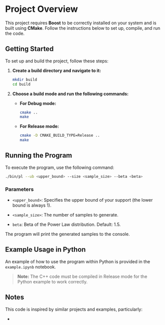 # Project Overview

This project requires **Boost** to be correctly installed on your system and is built using **CMake**. Follow the instructions below to set up, compile, and run the code.


## Getting Started

To set up and build the project, follow these steps:

1. **Create a build directory and navigate to it:**
   ```bash
   mkdir build
   cd build
   ```

2. **Choose a build mode and run the following commands:**

    - **For Debug mode:**
        ```bash
        cmake ..
        make
        ```

    - **For Release mode:**
        ```bash
        cmake -D CMAKE_BUILD_TYPE=Release ..
        make
        ```

## Running the Program

To execute the program, use the following command:

```bash
./bin/pl --ub <upper_bound> --size <sample_size> --beta <beta>
```

### Parameters

- `<upper_bound>`: Specifies the upper bound of your support (the lower bound is always 1).

- `<sample_size>`: The number of samples to generate.

- `beta`: Beta of the Power Law distribution. Default: 1.5.

The program will print the generated samples to the console.

## Example Usage in Python

An example of how to use the program within Python is provided in the `example.ipynb` notebook.

> **Note:** The C++ code must be compiled in Release mode for the Python example to work correctly.

## Notes

This code is inspired by similar projects and examples, particularly:

- 
